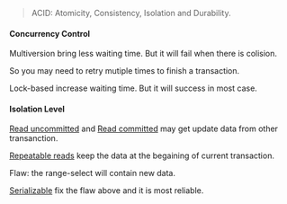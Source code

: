 > ACID: Atomicity, Consistency, Isolation and Durability.

#### Concurrency Control

Multiversion bring less waiting time. But it will fail when there is colision.

So you may need to retry mutiple times to finish a transaction.

Lock-based increase waiting time. But it will success in most case.

#### Isolation Level

<u>Read uncommitted</u> and <u>Read committed</u> may get update data from other transanction.

<u>Repeatable reads</u> keep the data at the begaining of current transaction.

Flaw: the range-select will contain new data.

<u>Serializable</u> fix the flaw above and it is most reliable.

